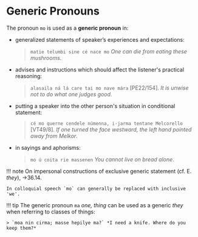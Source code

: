 # Generic Pronouns

The pronoun `mo` is used as a **generic pronoun** in:

+ generalized statements of speaker’s experiences and expectations:

	> `matie telumbi sine cé nace mo` *One can die from eating these mushrooms*.
	
+ advises and instructions which should affect the listener's practical reasoning:

	> `alasaila ná lá care tai mo nave mára` [PE22/154]. *It is unwise not to do what one judges good*.

+ putting a speaker into the other person's situation in conditional statement:

	> `cé mo querne cendele númenna, i·jarma tentane Melcorello` [VT49/8]. *If one turned the face westward, the left hand pointed away from Melkor*.

+ in sayings and aphorisms:
	
	> `mo ú coita rie massenen` *You cannot live on bread alone*.
	
!!! note
	On impersonal constructions of exclusive generic statement (cf. E. *they*), &rarr;36.14.
	
	In colloquial speech `mo` can generally be replaced with inclusive 'we'.

!!! tip	
	The generic pronoun `ma` *one, thing* can be used as a generic *they* when referring to classes of things:
	
	> `moa nin cirma; masse hepilye ma?` *I need a knife. Where do you keep them?*